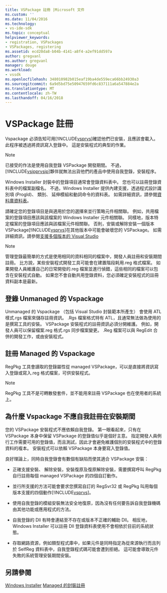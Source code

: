 ```yaml
---
title: VSPackage 註冊 |Microsoft 文件
ms.custom: ''
ms.date: 11/04/2016
ms.technology:
- vs-ide-sdk
ms.topic: conceptual
helpviewer_keywords:
- registration, VSPackages
- VSPackages, registering
ms.assetid: ecd20da8-b04b-4141-a8f4-a2ef91dd597a
author: gregvanl
ms.author: gregvanl
manager: douge
ms.workload:
- vssdk
ms.openlocfilehash: 348010982b015eaf19ba4de559eca66bb24930a3
ms.sourcegitcommit: 6a9d5bd75e50947659fd6c837111a6a547884e2a
ms.translationtype: MT
ms.contentlocale: zh-TW
ms.lasthandoff: 04/16/2018
---
```

# <a name="vspackage-registration"></a>VSPackage 註冊
Vspackage 必須告知可用[!INCLUDE[vsprvs](../../code-quality/includes/vsprvs_md.md)]確認他們已安裝，且應該會載入。 此程序被透過將資訊寫入登錄中。 這是安裝程式的典型的作業。  
  
> [!NOTE]
>  已接受的作法是使用自我登錄 VSPackage 開發期間。 不過，[!INCLUDE[vsipprvsip](../../extensibility/includes/vsipprvsip_md.md)]夥伴就無法出貨他們的產品中使用自我登錄，安裝程序。  
  
 Windows Installer 封裝中的登錄項目通常會登錄資料表中。 您也可以註冊登錄資料表中的檔案副檔名。 不過，Windows Installer 提供內建支援，透過程式設計識別項 (ProgId)、 類別、 延伸模組和動詞命令的資料表。 如需詳細資訊，請參閱[資料庫資料表](http://msdn.microsoft.com/library/aa368259\(VS.85\).aspx)。  
  
 請確定您的登錄項目是與適用於您的選擇來並行策略元件相關聯。 例如，共用檔案的登錄項目應該與該檔案的 Windows Installer 元件相關聯。 同樣地，版本特定檔案的登錄項目應該與該檔案元件相關聯。 否則，安裝或解除安裝一個版本 VSPackage[!INCLUDE[vsprvs](../../code-quality/includes/vsprvs_md.md)]在其他版本中可能會破壞您的 VSPackage。 如需詳細資訊，請參閱[支援多個版本的 Visual Studio](../../extensibility/supporting-multiple-versions-of-visual-studio.md)  
  
> [!NOTE]
>  管理登錄最簡單的方式是使用相同的資料相同的檔案中，開發人員註冊和安裝期間註冊。 比方說，某些安裝程式開發工具可能會在建置階段耗用.reg 格式檔案。 如果開發人員維護自己的日常開發的.reg 檔案並進行偵錯，這些相同的檔案可以包含在安裝程式自動。 如果您不會自動共用登錄資料，您必須確定安裝程式的註冊資料副本是最新。  
  
## <a name="registering-unmanaged-vspackages"></a>登錄 Unmanaged 的 Vspackage  
 Unmanaged 的 Vspackage （包括 Visual Studio 封裝範本所產生） 會使用 ATL 樣式.rgs 檔案來儲存註冊資訊。 .Rgs 檔案格式特有 ATL，且通常無法做為使用的是撰寫工具的安裝。 VSPackage 安裝程式的註冊資訊必須分開維護。 例如，開發人員可以保留檔案.reg 格式.rgs 同步檔案變更。 .Reg 檔案可以與 RegEdit 合併的開發工作，或由安裝程式。  
  
## <a name="registering-managed-vspackages"></a>註冊 Managed 的 Vspackage  
 RegPkg 工具會讀取的登錄屬性從 managed VSPackage，可以是直接將資訊寫入登錄或寫入.reg 格式檔案，可供安裝程式。  
  
> [!NOTE]
>  RegPkg 工具不是可轉散發套件，並不能用來註冊 VSPackage 也在使用者的系統上。  
  
## <a name="why-vspackages-should-not-self-register-at-install-time"></a>為什麼 Vspackage 不應自我註冊在安裝期間  
 您的 VSPackage 安裝程式不應依賴自我登錄。 第一眼看起來，只有在 VSPackage 本身中保留 VSPackage 的登錄值似乎是個好主意。 指定開發人員例行工作需要可用的登錄值，而且測試，因此才會避免維護個別的安裝程式中的登錄資料的複本。 安裝程式可以依賴 VSPackage 本身要寫入登錄值。  
  
 良好理論上，同時自我登錄會有數個有缺陷而使其適合 VSPackage 安裝：  
  
-   正確支援安裝、 解除安裝，安裝復原及復原解除安裝，需要撰寫呼叫 RegPkg 自行註冊每個 managed VSPackage 的四個自訂動作。  
  
-   並行所支援的方法可能會要求您撰寫自訂的 RegSvr32 或 RegPkg 叫用每個版本支援的四個動作[!INCLUDE[vsprvs](../../code-quality/includes/vsprvs_md.md)]。  
  
-   使用自我登錄的模組安裝無法安全地復原，因為沒有任何要告訴自我登錄機碼由其他功能或應用程式的方法。  
  
-   自我登錄的 Dll 有時會連結至不存在或版本不正確的輔助 Dll。 相反地，Windows Installer 可以註冊 Dll 登錄資料表使用不會相依於目前的系統狀態。  
  
-   存取網路資源，例如類型程式庫中，如果元件是同時指定為從來源執行而且列於 SelfReg 資料表中，自我登錄程式碼可能會遭到拒絕。 這可能會導致元件失敗的系統管理安裝期間安裝。  
  
## <a name="see-also"></a>另請參閱  
 [Windows Installer](http://msdn.microsoft.com/library/cc185688\(VS.85\).aspx)   
 [Managed 的封裝註冊](http://msdn.microsoft.com/en-us/f69e0ea3-6a92-4639-8ca9-4c9c210e58a1)
